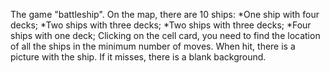 The game "battleship".
On the map, there are 10 ships:
*One ship with four decks;
*Two ships with three decks;
*Two ships with three decks;
*Four ships with one deck;
Clicking on the cell card, you need to find the location of all the ships in the minimum number of moves.
When hit, there is a picture with the ship.
If it misses, there is a blank background.